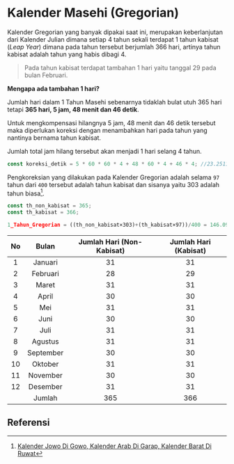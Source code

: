 # Kalender Masehi (Gregorian)

Kalender Gregorian yang banyak dipakai saat ini, merupakan keberlanjutan dari Kalender Julian dimana setiap 4 tahun sekali terdapat 1 tahun kabisat (_Leap Year_) dimana pada tahun tersebut berjumlah 366 hari, artinya tahun kabisat adalah tahun yang habis dibagi 4.

> Pada tahun kabisat terdapat tambahan 1 hari yaitu tanggal 29 pada bulan Februari.

**Mengapa ada tambahan 1 hari?**

Jumlah hari dalam 1 Tahun Masehi sebenarnya tidaklah bulat utuh 365 hari tetapi **365 hari, 5 jam, 48 menit dan 46 detik**.

Untuk mengkompensasi hilangnya 5 jam, 48 menit dan 46 detik tersebut maka diperlukan koreksi dengan menambahkan hari pada tahun yang nantinya bernama tahun kabisat.

Jumlah total jam hilang tersebut akan menjadi 1 hari selang 4 tahun.

```javascript
const koreksi_detik = 5 * 60 * 60 * 4 + 48 * 60 * 4 + 46 * 4; //23.2511 jam
```

Pengkoreksian yang dilakukan pada Kalender Gregorian adalah selama `97` tahun dari `400` tersebut adalah tahun kabisat dan sisanya yaitu 303 adalah tahun biasa[^1].

```javascript
const th_non_kabisat = 365;
const th_kabisat = 366;

1_Tahun_Gregorian = ((th_non_kabisat×303)+(th_kabisat×97))/400 = 146.097/400 = 365,2425 hari
```

|  No   |    Bulan    | Jumlah Hari (Non-Kabisat) | Jumlah Hari (Kabisat) |
| :---: | :---------: | :-----------------------: | :-------------------: |
|   1   |   Januari   |            31             |          31           |
|   2   |  Februari   |            28             |          29           |
|   3   |    Maret    |            31             |          31           |
|   4   |    April    |            30             |          30           |
|   5   |     Mei     |            31             |          31           |
|   6   |    Juni     |            30             |          30           |
|   7   |    Juli     |            31             |          31           |
|   8   |   Agustus   |            31             |          31           |
|   9   |  September  |            30             |          30           |
|  10   |   Oktober   |            31             |          31           |
|  11   |  November   |            30             |          30           |
|  12   |  Desember   |            31             |          31           |
|       |   Jumlah    |            365            |          366          |

## Referensi

[^1]: [Kalender Jowo Di Gowo, Kalender Arab Di Garap, Kalender Barat Di Ruwat](https://www.caknun.com/2019/kalender-jowo-digowo-kalender-arab-digarap-kalender-barat-diruwat)
